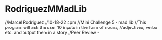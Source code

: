 # RodriguezMMadLib
//Marcel Rodriguez
//10-18-22 4pm
//Mini Challenge 5 - mad lib
//This program will ask the user 10 inputs in the form of nouns,
//adjectives, verbs etc. and output them in a story
//Peer Review - 
